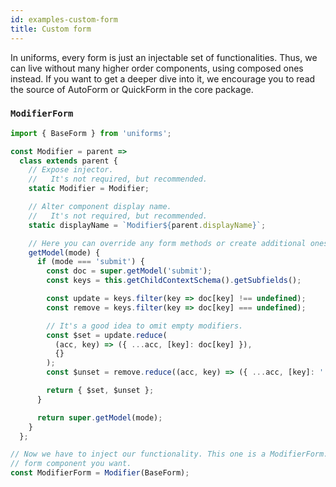 ```yaml
---
id: examples-custom-form
title: Custom form
---
```


In uniforms, every form is just an injectable set of functionalities.
Thus, we can live without many higher order components, using composed ones instead.
If you want to get a deeper dive into it, we encourage you to read the source of AutoForm or QuickForm in the core package.

### `ModifierForm`

```js
import { BaseForm } from 'uniforms';

const Modifier = parent =>
  class extends parent {
    // Expose injector.
    //   It's not required, but recommended.
    static Modifier = Modifier;

    // Alter component display name.
    //   It's not required, but recommended.
    static displayName = `Modifier${parent.displayName}`;

    // Here you can override any form methods or create additional ones.
    getModel(mode) {
      if (mode === 'submit') {
        const doc = super.getModel('submit');
        const keys = this.getChildContextSchema().getSubfields();

        const update = keys.filter(key => doc[key] !== undefined);
        const remove = keys.filter(key => doc[key] === undefined);

        // It's a good idea to omit empty modifiers.
        const $set = update.reduce(
          (acc, key) => ({ ...acc, [key]: doc[key] }),
          {}
        );
        const $unset = remove.reduce((acc, key) => ({ ...acc, [key]: '' }), {});

        return { $set, $unset };
      }

      return super.getModel(mode);
    }
  };

// Now we have to inject our functionality. This one is a ModifierForm. Use any
// form component you want.
const ModifierForm = Modifier(BaseForm);
```
